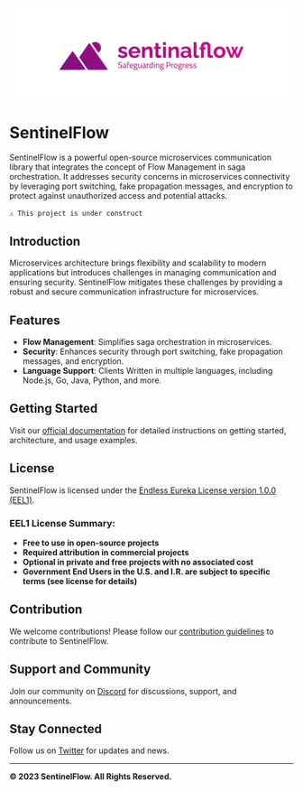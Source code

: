 <img src="./_publics/sentinalflow.png"/>

# SentinelFlow

SentinelFlow is a powerful open-source microservices communication library that integrates the concept of Flow Management in saga orchestration. It addresses security concerns in microservices connectivity by leveraging port switching, fake propagation messages, and encryption to protect against unauthorized access and potential attacks.


    ⚠ This project is under construct

## Introduction

Microservices architecture brings flexibility and scalability to modern applications but introduces challenges in managing communication and ensuring security. SentinelFlow mitigates these challenges by providing a robust and secure communication infrastructure for microservices.

## Features

- **Flow Management**: Simplifies saga orchestration in microservices.
- **Security**: Enhances security through port switching, fake propagation messages, and encryption.
- **Language Support**: Clients Written in multiple languages, including Node.js, Go, Java, Python, and more.

## Getting Started

Visit our [official documentation](https://github.com/your-username/SentinelFlow/wiki) for detailed instructions on getting started, architecture, and usage examples.

## License

SentinelFlow is licensed under the [Endless Eureka License version 1.0.0 (EEL1)](LICENSE.md).

### EEL1 License Summary:

- **Free to use in open-source projects**
- **Required attribution in commercial projects**
- **Optional in private and free projects with no associated cost**
- **Government End Users in the U.S. and I.R. are subject to specific terms (see license for details)**

## Contribution

We welcome contributions! Please follow our [contribution guidelines](CONTRIBUTING.md) to contribute to SentinelFlow.

## Support and Community

Join our community on [Discord](https://discord.gg/SentinelFlow) for discussions, support, and announcements.

## Stay Connected

Follow us on [Twitter](https://twitter.com/SentinelFlow) for updates and news.

---

**© 2023 SentinelFlow. All Rights Reserved.**
